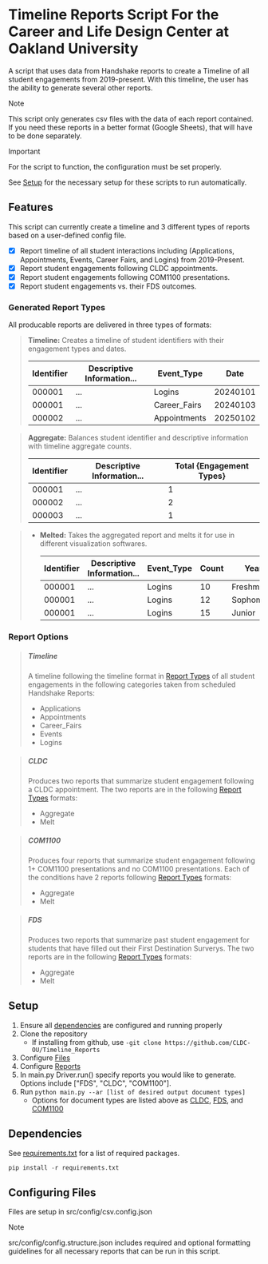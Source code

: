 # Timeline Reports Script For the Career and Life Design Center at Oakland University

A script that uses data from Handshake reports to create a Timeline of all student engagements from 2019-present. With this timeline, the user has the ability to generate several other reports.

> [!NOTE]
>
> This script only generates csv files with the data of each report contained. If you need these reports in a better format (Google Sheets), that will have to be done separately.

> [!IMPORTANT]
>
> For the script to function, the configuration must be set properly.

See [Setup](#setup) for the necessary setup for these scripts to run automatically.

## Features

This script can currently create a timeline and 3 different types of reports based on a user-defined config file.

- [x] Report timeline of all student interactions including (Applications, Appointments, Events, Career Fairs, and Logins) from 2019-Present.
- [x] Report student engagements following CLDC appointments.
- [x] Report student engagements following COM1100 presentations.
- [x] Report student engagements vs. their FDS outcomes.

### Generated Report Types

All producable reports are delivered in three types of formats: 
> **Timeline:** Creates a timeline of student identifiers with their engagement types and dates.
>
>   | Identifier      | Descriptive Information... | Event_Type      | Date     |
>   |-----------------|----------------------------|-----------------|----------|
>   | 000001          | ...                        | Logins          | 20240101 |
>   | 000001          | ...                        | Career_Fairs    | 20240103 |
>   | 000002          | ...                        | Appointments    | 20250102 |

> **Aggregate:** Balances student identifier and descriptive information with timeline aggregate counts.
>
>   | Identifier      | Descriptive Information... | Total {Engagement Types}  |
>   |-----------------|----------------------------|---------------------------|
>   | 000001          | ...                        | 1 | 5 | 7 | 3 | 10        |
>   | 000002          | ...                        | 2 | 6 | 4 | 5 | 11        |
>   | 000003          | ...                        | 1 | 0 | 0 | 3 | 6         |

> * **Melted:** Takes the aggregated report and melts it for use in different visualization softwares.
>
>   | Identifier      | Descriptive Information... | Event_Type  | Count | Year      |
>   |-----------------|----------------------------|-------------|-------|-----------|
>   | 000001          | ...                        | Logins      | 10    | Freshman  | 
>   | 000001          | ...                        | Logins      | 12    | Sophomore | 
>   | 000001          | ...                        | Logins      | 15    | Junior    | 

### Report Options

> ##### Timeline
> A timeline following the timeline format in [Report Types](#generated-report-types) of all student engagements in the following categories taken from scheduled Handshake Reports:
> * Applications
> * Appointments
> * Career_Fairs
> * Events
> * Logins

> ##### CLDC 
> Produces two reports that summarize student engagement following a CLDC appointment. The two reports are in the following [Report Types](#generated-report-types) formats:
> * Aggregate
> * Melt

> ##### COM1100 
> Produces four reports that summarize student engagement following 1+ COM1100 presentations and no COM1100 presentations. Each of the conditions have 2 reports following [Report Types](#generated-report-types) formats:
> * Aggregate
> * Melt

> ##### FDS
> Produces two reports that summarize past student engagement for students that have filled out their First Destination Surverys. The two reports are in the following [Report Types](#generated-report-types) formats:
> * Aggregate
> * Melt

## Setup

1. Ensure all [dependencies](#dependencies) are configured and running properly
2. Clone the repository
   - If installing from github, use `-git clone https://github.com/CLDC-OU/Timeline_Reports`
3. Configure [Files](#configuring-files)
4. Configure [Reports](#configuring-reports)
5. In main.py Driver.run() specify reports you would like to generate. Options include ["FDS", "CLDC", "COM1100"].
6. Run `python main.py --ar [list of desired output document types]`
   * Options for document types are listed above as [CLDC](#cldc), [FDS](#fds), and [COM1100](#com1100)

## Dependencies

See [requirements.txt](requirements.txt) for a list of required packages.

```py
pip install -r requirements.txt
```

## Configuring Files

Files are setup in src/config/csv.config.json

> [!NOTE]
> src/config/config.structure.json includes required and optional formatting guidelines for all necessary reports that can be run in this script.
